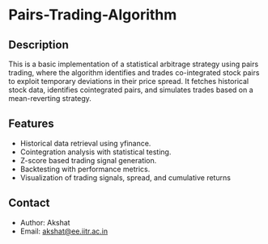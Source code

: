 # Pairs-Trading-Algorithm

## Description

This is a basic implementation of a statistical arbitrage strategy using pairs trading, where the algorithm identifies and trades co-integrated stock pairs to exploit temporary deviations in their price spread. It fetches historical stock data, identifies cointegrated pairs, and simulates trades based on a mean-reverting strategy.

## Features

- Historical data retrieval using yfinance.
- Cointegration analysis with statistical testing.
- Z-score based trading signal generation.
- Backtesting with performance metrics.
- Visualization of trading signals, spread, and cumulative returns








## Contact

- Author: Akshat
- Email: akshat@ee.iitr.ac.in

